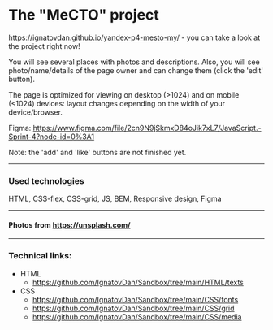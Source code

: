 # The "MeCTO" project

https://ignatovdan.github.io/yandex-p4-mesto-my/ - you can take a look at the project right now!

You will see several places with photos and descriptions.
Also, you will see photo/name/details of the page owner and can change them (click the 'edit' button).

The page is optimized for viewing on desktop (>1024) and on mobile (<1024) devices: layout changes depending on the width of your device/browser.

Figma: https://www.figma.com/file/2cn9N9jSkmxD84oJik7xL7/JavaScript.-Sprint-4?node-id=0%3A1

Note: the 'add' and 'like' buttons are not finished yet.

---
### Used technologies
HTML, CSS-flex, CSS-grid, JS, BEM, Responsive design, Figma

---
#### Photos from https://unsplash.com/

---
### Technical links:

- HTML
  - https://github.com/IgnatovDan/Sandbox/tree/main/HTML/texts
- CSS
  - https://github.com/IgnatovDan/Sandbox/tree/main/CSS/fonts
  - https://github.com/IgnatovDan/Sandbox/tree/main/CSS/grid
  - https://github.com/IgnatovDan/Sandbox/tree/main/CSS/media
